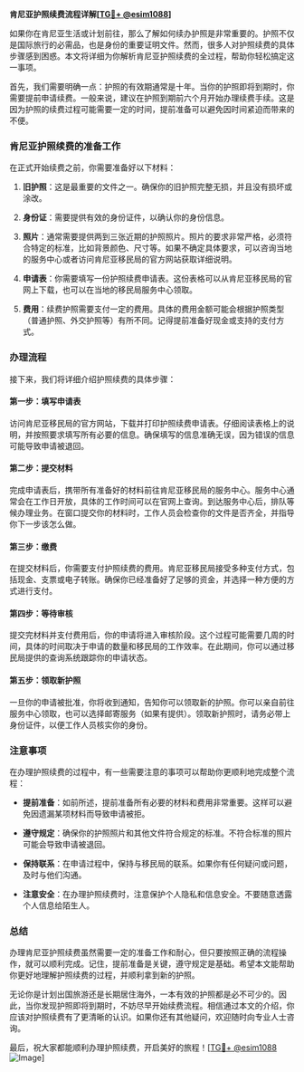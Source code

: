 **肯尼亚护照续费流程详解[[TG💪+ @esim1088](https://t.me/s/esim1088)]**

如果你在肯尼亚生活或计划前往，那么了解如何续办护照是非常重要的。护照不仅是国际旅行的必需品，也是身份的重要证明文件。然而，很多人对护照续费的具体步骤感到困惑。本文将详细为你解析肯尼亚护照续费的全过程，帮助你轻松搞定这一事项。

首先，我们需要明确一点：护照的有效期通常是十年。当你的护照即将到期时，你需要提前申请续费。一般来说，建议在护照到期前六个月开始办理续费手续。这是因为护照的续费过程可能需要一定的时间，提前准备可以避免因时间紧迫而带来的不便。

### 肯尼亚护照续费的准备工作

在正式开始续费之前，你需要准备好以下材料：

1. **旧护照**：这是最重要的文件之一。确保你的旧护照完整无损，并且没有损坏或涂改。
   
2. **身份证**：需要提供有效的身份证件，以确认你的身份信息。

3. **照片**：通常需要提供两到三张近期的护照照片。照片的要求非常严格，必须符合特定的标准，比如背景颜色、尺寸等。如果不确定具体要求，可以咨询当地的服务中心或者访问肯尼亚移民局的官方网站获取详细说明。

4. **申请表**：你需要填写一份护照续费申请表。这份表格可以从肯尼亚移民局的官网上下载，也可以在当地的移民局服务中心领取。

5. **费用**：续费护照需要支付一定的费用。具体的费用金额可能会根据护照类型（普通护照、外交护照等）有所不同。记得提前准备好现金或支持的支付方式。

### 办理流程

接下来，我们将详细介绍护照续费的具体步骤：

#### 第一步：填写申请表

访问肯尼亚移民局的官方网站，下载并打印护照续费申请表。仔细阅读表格上的说明，并按照要求填写所有必要的信息。确保填写的信息准确无误，因为错误的信息可能导致申请被退回。

#### 第二步：提交材料

完成申请表后，携带所有准备好的材料前往肯尼亚移民局的服务中心。服务中心通常会在工作日开放，具体的工作时间可以在官网上查询。到达服务中心后，排队等候办理业务。在窗口提交你的材料时，工作人员会检查你的文件是否齐全，并指导你下一步该怎么做。

#### 第三步：缴费

在提交材料后，你需要支付护照续费的费用。肯尼亚移民局接受多种支付方式，包括现金、支票或电子转账。确保你已经准备好了足够的资金，并选择一种方便的方式进行支付。

#### 第四步：等待审核

提交完材料并支付费用后，你的申请将进入审核阶段。这个过程可能需要几周的时间，具体的时间取决于申请的数量和移民局的工作效率。在此期间，你可以通过移民局提供的查询系统跟踪你的申请状态。

#### 第五步：领取新护照

一旦你的申请被批准，你将收到通知，告知你可以领取新的护照。你可以亲自前往服务中心领取，也可以选择邮寄服务（如果有提供）。领取新护照时，请务必带上身份证件，以便工作人员核实你的身份。

### 注意事项

在办理护照续费的过程中，有一些需要注意的事项可以帮助你更顺利地完成整个流程：

- **提前准备**：如前所述，提前准备所有必要的材料和费用非常重要。这样可以避免因遗漏某项材料而导致申请被拒。
  
- **遵守规定**：确保你的护照照片和其他文件符合规定的标准。不符合标准的照片可能会导致申请被退回。

- **保持联系**：在申请过程中，保持与移民局的联系。如果你有任何疑问或问题，及时与他们沟通。

- **注意安全**：在办理护照续费时，注意保护个人隐私和信息安全。不要随意透露个人信息给陌生人。

### 总结

办理肯尼亚护照续费虽然需要一定的准备工作和耐心，但只要按照正确的流程操作，就可以顺利完成。记住，提前准备是关键，遵守规定是基础。希望本文能帮助你更好地理解护照续费的过程，并顺利拿到新的护照。

无论你是计划出国旅游还是长期居住海外，一本有效的护照都是必不可少的。因此，当你发现护照即将到期时，不妨尽早开始续费流程。相信通过本文的介绍，你应该对护照续费有了更清晰的认识。如果你还有其他疑问，欢迎随时向专业人士咨询。

最后，祝大家都能顺利办理护照续费，开启美好的旅程！[[TG💪+ @esim1088](https://t.me/s/esim1088) ![Image](https://i.postimg.cc/4NQfJmqS/Snipaste-2025-05-13-00-14-12.png)]